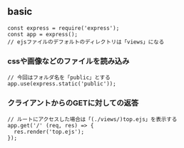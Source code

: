 ## basic
```
const express = require('express');
const app = express();
// ejsファイルのデフォルトのディレクトリは「views」になる
```


### cssや画像などのファイルを読み込み
```
// 今回はフォルダ名を「public」とする
app.use(express.static('public'));
```

### クライアントからのGETに対しての返答
```
// ルートにアクセスした場合は「(./views/)top.ejs」を表示する
app.get('/' (req, res) => {
  res.render('top.ejs');
});
```

